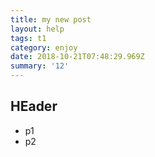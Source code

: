 ```yaml
---
title: my new post
layout: help
tags: t1
category: enjoy
date: 2018-10-21T07:48:29.969Z
summary: '12'
---
```

## HEader
 - p1
 - p2
